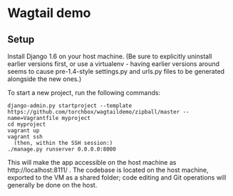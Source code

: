 Wagtail demo
=======================

Setup
-----

Install Django 1.6 on your host machine. (Be sure to explicitly uninstall earlier versions first, or use a virtualenv - having earlier versions around seems to cause pre-1.4-style settings.py and urls.py files to be generated alongside the new ones.)

To start a new project, run the following commands:

    django-admin.py startproject --template https://github.com/torchbox/wagtaildemo/zipball/master --name=Vagrantfile myproject
    cd myproject
    vagrant up
    vagrant ssh
      (then, within the SSH session:)
    ./manage.py runserver 0.0.0.0:8000

This will make the app accessible on the host machine as http://localhost:8111/ . The codebase is located on the host
machine, exported to the VM as a shared folder; code editing and Git operations will generally be done on the host.